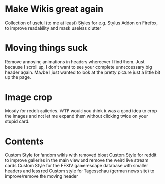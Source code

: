 # Make Wikis great again

Collection of useful (to me at least) Styles for e.g. Stylus Addon on Firefox, to improve readability and mask useless clutter

# Moving things suck

Remove annoying animations in headers whereever I find them. Just because I scroll up, I don't want to see your complete unneccessary big header again. Maybe I just wanted to look at the pretty picture just a little bit up the page.

# Image crop

Mostly for reddit galleries. WTF would you think it was a good idea to crop the images and not let me expand them without clicking twice on your stupid card.

# Contents

Custom Style for fandom wikis with removed bloat
Custom Style for reddit to improve galleries in the main view and remove the weird live stream cards
Custom Style for the FFXIV gamerescape database with smaller headers and less red
Custom style for Tagesschau (german news site) to improve/remove the moving header
